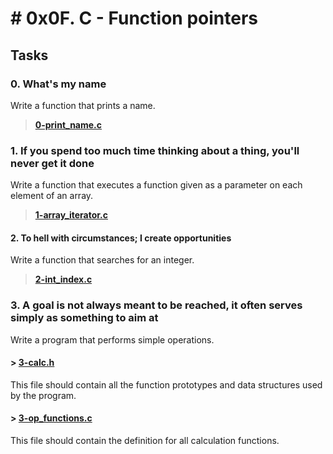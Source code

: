 
# # 0x0F. C - Function pointers



## Tasks
### 0. What's my name
Write a function that prints a name.

> [**0-print_name.c**](https://github.com/andresdiaz10/holbertonschool-low_level_programming/blob/main/0x0F-function_pointers/0-print_name.c)
### 1. If you spend too much time thinking about a thing, you'll never get it done
Write a function that executes a function given as a parameter on each element of an array.

> [**1-array_iterator.c**](https://github.com/andresdiaz10/holbertonschool-low_level_programming/blob/main/0x0F-function_pointers/1-array_iterator.c)
#### 2. To hell with circumstances; I create opportunities
Write a function that searches for an integer.
> [**2-int_index.c**](https://github.com/andresdiaz10/holbertonschool-low_level_programming/blob/main/0x0F-function_pointers/2-int_index.c)
### 3. A goal is not always meant to be reached, it often serves simply as something to aim at
Write a program that performs simple operations.
#### > [**3-calc.h**](https://github.com/andresdiaz10/holbertonschool-low_level_programming/blob/main/0x0F-function_pointers/3-calc.h)
This file should contain all the function prototypes and data structures used by the program.
#### > [**3-op_functions.c**](https://github.com/andresdiaz10/holbertonschool-low_level_programming/blob/main/0x0F-function_pointers/3-op_functions.c)
This file should contain the definition for all calculation functions.
